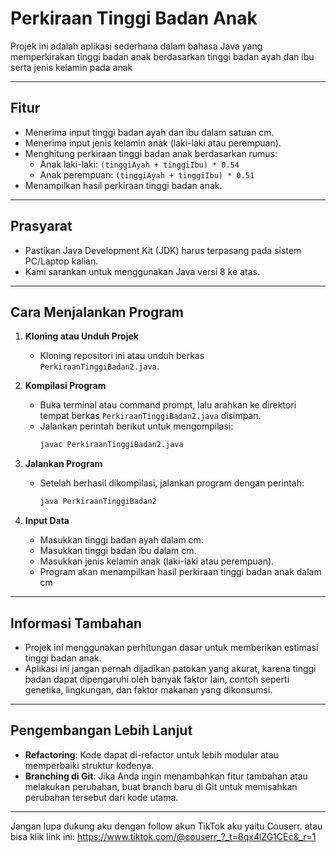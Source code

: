 # Perkiraan Tinggi Badan Anak

Projek ini adalah aplikasi sederhana dalam bahasa Java yang memperkirakan tinggi badan anak berdasarkan tinggi badan ayah dan ibu serta jenis kelamin pada anak

---------------------------------------------------------------------------------------------------------------------------------------------

## Fitur

- Menerima input tinggi badan ayah dan ibu dalam satuan cm.
- Menerima input jenis kelamin anak (laki-laki atau perempuan).
- Menghitung perkiraan tinggi badan anak berdasarkan rumus:
  - Anak laki-laki: `(tinggiAyah + tinggiIbu) * 0.54`
  - Anak perempuan: `(tinggiAyah + tinggiIbu) * 0.51`
- Menampilkan hasil perkiraan tinggi badan anak.

---------------------------------------------------------------------------------------------------------------------------------------------

## Prasyarat

- Pastikan Java Development Kit (JDK) harus terpasang pada sistem PC/Laptop kalian.
- Kami sarankan untuk menggunakan Java versi 8 ke atas.

---------------------------------------------------------------------------------------------------------------------------------------------

## Cara Menjalankan Program

1. **Kloning atau Unduh Projek**
   - Kloning repositori ini atau unduh berkas `PerkiraanTinggiBadan2.java`.

2. **Kompilasi Program**
   - Buka terminal atau command prompt, lalu arahkan ke direktori tempat berkas `PerkiraanTinggiBadan2.java` disimpan.
   - Jalankan perintah berikut untuk mengompilasi:
     ```bash
     javac PerkiraanTinggiBadan2.java
     ```

3. **Jalankan Program**
   - Setelah berhasil dikompilasi, jalankan program dengan perintah:
     ```bash
     java PerkiraanTinggiBadan2
     ```

4. **Input Data**
   - Masukkan tinggi badan ayah dalam cm.
   - Masukkan tinggi badan ibu dalam cm.
   - Masukkan jenis kelamin anak (laki-laki atau perempuan).
   - Program akan menampilkan hasil perkiraan tinggi badan anak dalam cm

---------------------------------------------------------------------------------------------------------------------------------------------

## Informasi Tambahan

- Projek ini menggunakan perhitungan dasar untuk memberikan estimasi tinggi badan anak.
- Aplikasi ini jangan pernah dijadikan patokan yang akurat, karena tinggi badan dapat dipengaruhi oleh banyak faktor lain, contoh seperti genetika, lingkungan, dan faktor makanan yang dikonsumsi.

---------------------------------------------------------------------------------------------------------------------------------------------

## Pengembangan Lebih Lanjut

- **Refactoring**: Kode dapat di-refactor untuk lebih modular atau memperbaiki struktur kodenya.
- **Branching di Git**: Jika Anda ingin menambahkan fitur tambahan atau melakukan perubahan, buat branch baru di Git untuk memisahkan perubahan tersebut dari kode utama.

---------------------------------------------------------------------------------------------------------------------------------------------

Jangan lupa dukung aku dengan follow akun TikTok aku yaitu Couserr. atau bisa klik link ini:
https://www.tiktok.com/@couserr_?_t=8qx4lZG1CEc&_r=1

